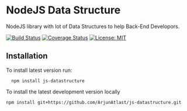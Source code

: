# NodeJS Data Structure

NodeJS library with lot of Data Structures to help Back-End Developors.

[![Build Status](https://travis-ci.org/ArjunAtlast/js-datastructure.svg?branch=master)](https://travis-ci.org/ArjunAtlast/js-datastructure)
[![Coverage Status](https://coveralls.io/repos/github/ArjunAtlast/js-datastructure/badge.svg?branch=master)](https://coveralls.io/github/ArjunAtlast/js-datastructure?branch=master)
[![License: MIT](https://img.shields.io/badge/License-MIT-blue.svg)](https://opensource.org/licenses/MIT)

## Installation

To install latest version run:

```
  npm install js-datastructure
```

To install the latest development version locally

```
npm install git+https://github.com/ArjunAtlast/js-datastructure.git
```
